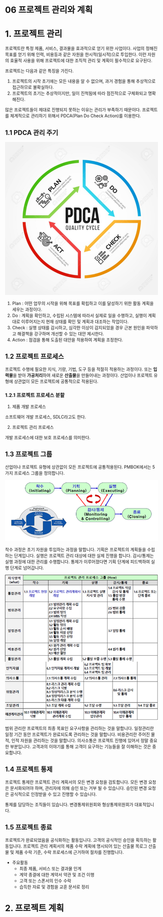 06 프로젝트 관리와 계획
===

# 1. 프로젝트 관리

프로젝트란 특정 제품, 서비스, 결과물을 효과적으로 얻기 위한 사업이다. 사업의 정해진 목표를 얻기 위해 인력, 비용등과 같은 자원을 한시적(일시적)으로 투입한다.  이런 자원의 효율적 사용을 위해 프로젝트에 대한 조직적 관리 및 계획이 필수적으로 요구된다.

프로젝트는 다음과 같은 특징을 가진다.
1. 프로젝트의 시작 초기에는 모든 내용을 알 수 없으며, 과거 경험을 통해 추상적으로 접근하므로 불확실하다.
2. 프로젝트의 초기는 추상적이지만, 일이 진척됨에 따라 점진적으로 구체화되고 명확해진다.

많은 프로젝트들이 제대로 진행되지 못하는 이유는 관리가 부족하기 때문이다. 프로젝트를 체계적으로 관리하기 위해서 PDCA(Plan Do Check Action)를 이용한다. 

## 1.1 PDCA 관리 주기

![PDCA](./img/pdca.jpg)

1. Plan : 어떤 업무의 시작을 위해 목표를 확립하고 이를 달성하기 위한 활동 계획을 세우는 과정이다.
2. Do : 계획을 확인하고, 수립된 시스템에 따라서 실제로 일을 수행하고, 실행이 계획대로 이루어지는지 현재 상태를 확인 및 계획과 대조하는 작업이다.
3. Check : 실행 상태를 감시하고, 심각한 이상이 감지되었을 경우 근본 원인을 파악하고 해결책을 강구하며 개선할 수 있는 대안 제시한다.
4. Action : 점검을 통해 도출된 대안을 적용하여 계획을 조정한다.

## 1.2 프로젝트 프로세스

프로젝트 수행에 필요한 지식, 기량, 기법, 도구 등을 적절히 적용하는 과정이다. 또는 **입력물**을 받아 **가공처리**하여 새로운 **산출물**을 만들어내는 과정이다. 산업이나 프로젝트 유형에 상관없이 모든 프로젝트에 공통적으로 적용된다.

### 1.2.1 프로젝트 프로세스 분할

1. 제품 개발 프로세스

소프트웨어 개발 프로세스, SDLC라고도 한다.

2. 프로젝트 관리 프로세스

개발 프로세스에 대한 보호 프로세스를 의미한다.

## 1.3 프로젝트 그룹

산업이나 프로젝트 유형에 상관없이 모든 프로젝트에 공통적용된다. PMBOK에서는 5가지 프로세스 그룹을 정의합니다.

![PMBOK](./img/프로젝트그룹.png)

착수 과정은 초기 자원을 투입하는 과정을 말합니다. 기획은 프로젝트의 계획들을 수립하는 단계입니다. 실행은 프로젝트 관리 대상에 대한 실제 진행을 합니다. 감시/통제는 실행 과정에 대한 관리를 수행합니다. 통제가 이루어졌다면 기획 단계에 피드백하여 실행 단계로 넘어갑니다. 


![PMI](./img/PMI.png)

범위 관리란 프로젝트의 최종 목표인 요구사항을 관리하는 것을 말합니다. 일정관리란 일정 기간 동안 프로젝트가 완료되도록 관리하는 것을 말합니다. 비용관리란 주어진 물적, 인적 자원을 관리하는 것을 말합니다. 의사소통은 프로젝트 진행에 있어서 정말 중요한 부분입니다. 고객과의 이야기를 통해 고객이 요구하는 기능들을 잘 이해하는 것은 중요합니다. 

## 1.4 프로젝트 통제

프로젝트 통제란 프로젝트 관리 계획서의 모든 변경 요청을 검토합니다. 모든 변경 요청은 문서화되어야 하며, 관리자에 의해 승인 또는 거부 될 수 있습니다. 승인된 변경 요청은 공식적으로 인정받을 수 있고 진행할 수 있습니다.

통제를 담당하는 조직들이 있습니다. 변경통제위원회와 형상통제위원회가 대표적입니다.

## 1.5 프로젝트 종료

프로젝트가 완료되었음을 공식화하는 활동입니다. 고객의 공식적인 승인을 획득하는 활동입니다. 프로젝트 관리 계획서의 제품 수락 계획에 명시되어 있는 산출물 목로그 산출물 및 제품 수락 기준, 수락 프로세스에 근거하여 절차를 진행합니다.

* 주요활동
    - 최종 제품, 서비스 또는 결과물 인계
    - 계약 종결에 대한 계약서 약관 및 조건 이행
    - 고객 또는 스폰서의 인수 수락
    - 습득한 자료 및 경험을 교훈 문서로 정리




# 2. 프로젝트 계획